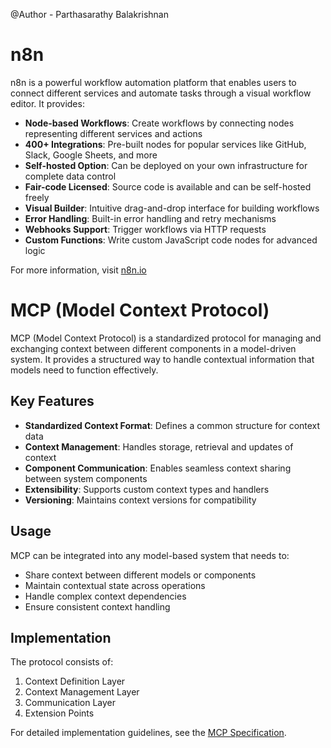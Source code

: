 @Author - Parthasarathy Balakrishnan

# n8n

n8n is a powerful workflow automation platform that enables users to connect different services and automate tasks through a visual workflow editor. It provides:

- **Node-based Workflows**: Create workflows by connecting nodes representing different services and actions
- **400+ Integrations**: Pre-built nodes for popular services like GitHub, Slack, Google Sheets, and more
- **Self-hosted Option**: Can be deployed on your own infrastructure for complete data control
- **Fair-code Licensed**: Source code is available and can be self-hosted freely
- **Visual Builder**: Intuitive drag-and-drop interface for building workflows
- **Error Handling**: Built-in error handling and retry mechanisms
- **Webhooks Support**: Trigger workflows via HTTP requests
- **Custom Functions**: Write custom JavaScript code nodes for advanced logic

For more information, visit [n8n.io](https://n8n.io)


# MCP (Model Context Protocol)

MCP (Model Context Protocol) is a standardized protocol for managing and exchanging context between different components in a model-driven system. It provides a structured way to handle contextual information that models need to function effectively.

## Key Features

- **Standardized Context Format**: Defines a common structure for context data
- **Context Management**: Handles storage, retrieval and updates of context
- **Component Communication**: Enables seamless context sharing between system components
- **Extensibility**: Supports custom context types and handlers
- **Versioning**: Maintains context versions for compatibility

## Usage

MCP can be integrated into any model-based system that needs to:
- Share context between different models or components
- Maintain contextual state across operations
- Handle complex context dependencies
- Ensure consistent context handling

## Implementation

The protocol consists of:
1. Context Definition Layer
2. Context Management Layer  
3. Communication Layer
4. Extension Points

For detailed implementation guidelines, see the [MCP Specification](docs/mcp-spec.md).
